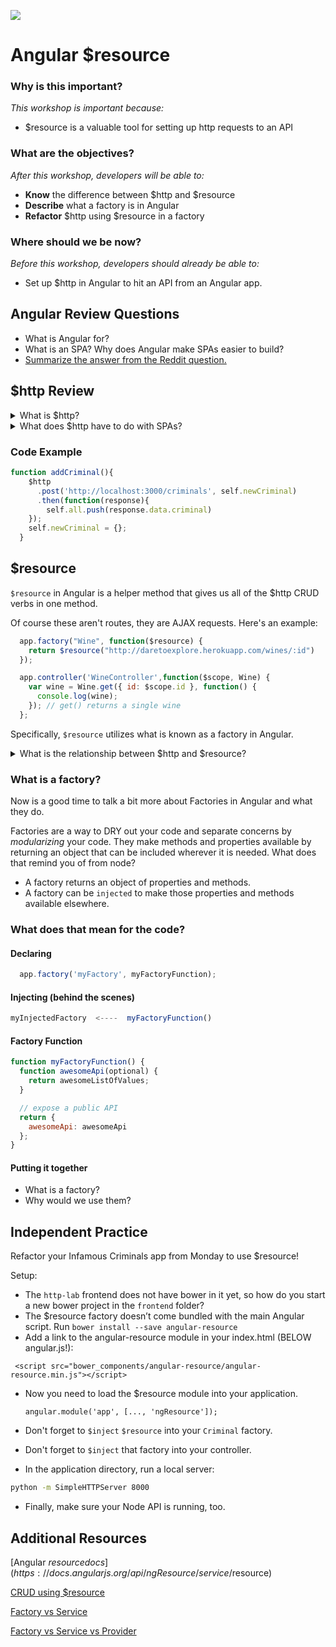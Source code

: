<!--
Creator: Alex White
Market: SF
-->

![](https://ga-dash.s3.amazonaws.com/production/assets/logo-9f88ae6c9c3871690e33280fcf557f33.png)

<!--9:45 5 minutes -->

<!--Hook: Remember RESTful routing?  Wouldn't it be great if there were a way to bundle all of our RESTful routes together so we don't have to write 7 AJAX requests with a lot of duplicated code?  It would be great, wouldn't it?  BAM, Angular $resource to the rescue. -->

# Angular $resource

### Why is this important?
*This workshop is important because:*
- $resource is a valuable tool for setting up http requests to an API

### What are the objectives?
*After this workshop, developers will be able to:*

- **Know** the difference between $http and $resource
- **Describe** what a factory is in Angular
- **Refactor** $http using $resource in a factory

### Where should we be now?
*Before this workshop, developers should already be able to:*

- Set up $http in Angular to hit an API from an Angular app.

<!--9:50 5 minutes -->

## Angular Review Questions
- What is Angular for?
- What is an SPA? Why does Angular make SPAs easier to build?
- [Summarize the answer from the Reddit question.](https://www.reddit.com/r/webdev/comments/4r8zc9/where_do_frameworks_like_angular_or_react_come_in/)

<!--9:55 5 minutes -->

## $http Review
<details>
  <summary>What is $http?</summary>
  <p>[$http](https://docs.angularjs.org/api/ng/service/$http) is a core Angular service that facilitates communication with remote HTTP servers via the browser's XMLHttpRequest object or via JSONP. It is very similar to jQuery's $.ajax function.</p>
</details>
<details>
  <summary>What does $http have to do with SPAs?</summary>
  <p>In single page applications we don't have page refreshes. Everything is done using asynchronous http requests using client side JS. In angular we do that using the $http service</p>
</details>

### Code Example

```js
function addCriminal(){
    $http
      .post('http://localhost:3000/criminals', self.newCriminal)
      .then(function(response){
        self.all.push(response.data.criminal)
    });
    self.newCriminal = {};
  }
```

<!--Actually 9:58 -->

<!--10:00 5 minutes -->

## $resource

`$resource` in Angular is a helper method that gives us all of the $http CRUD verbs in one method.

Of course these aren't routes, they are AJAX requests. Here's an example:

```js
  app.factory("Wine", function($resource) {
    return $resource("http://daretoexplore.herokuapp.com/wines/:id")
  });

  app.controller('WineController',function($scope, Wine) {
    var wine = Wine.get({ id: $scope.id }, function() {
      console.log(wine);
    }); // get() returns a single wine
  };
```

Specifically, `$resource` utilizes what is known as a factory in Angular.

<details>
  <summary>What is the relationship between $http and $resource?
</summary>
  <p>$resource is a layer of abstraction on $http which provides all of the $http methods to be called on the resource.</p>
</details>

<!--Actually 10:08 -->

<!--10:05 10 minutes -->

### What is a factory?

Now is a good time to talk a bit more about Factories in Angular and what they do.

Factories are a way to DRY out your code and separate concerns by _modularizing_ your code.  They make methods and properties available by returning an object that can be included wherever it is needed.  What does that remind you of from node?

<!--module.exports and require in node -->

- A factory returns an object of properties and methods.
- A factory can be `injected` to make those properties and methods available elsewhere.

### What does that mean for the code?

#### Declaring
```javascript
  app.factory('myFactory', myFactoryFunction);
```

#### Injecting (behind the scenes)
```javascript
myInjectedFactory  <----  myFactoryFunction()
```

#### Factory Function
```javascript
function myFactoryFunction() {
  function awesomeApi(optional) {
    return awesomeListOfValues;
  }

  // expose a public API
  return {
    awesomeApi: awesomeApi
  };
}
```
#### Putting it together

<!-- Think-pair-share -->

- What is a factory?
- Why would we use them?

<!--Actually 10:16 -->

<!--10:15 35 minutes -->

## Independent Practice

Refactor your Infamous Criminals app from Monday to use $resource!

Setup:

- The `http-lab` frontend does not have bower in it yet, so how do you start a new bower project in the `frontend` folder?
- The $resource factory doesn’t come bundled with the main Angular script. Run `bower install --save angular-resource`
- Add a link to the angular-resource module in your index.html (BELOW angular.js!):

 ` <script src="bower_components/angular-resource/angular-resource.min.js"></script>`

- Now you need to load the $resource module into your application.

  `angular.module('app', [..., 'ngResource']);`

- Don't forget to `$inject` `$resource` into your `Criminal` factory.

- Don't forget to `$inject` that factory into your controller.

- In the application directory, run a local server:

```bash
python -m SimpleHTTPServer 8000
```

- Finally, make sure your Node API is running, too.

## Additional Resources
[Angular $resource docs](https://docs.angularjs.org/api/ngResource/service/$resource)

[CRUD using $resource](http://www.sitepoint.com/creating-crud-app-minutes-angulars-resource/)

[Factory vs Service](http://stackoverflow.com/questions/14324451/angular-service-vs-angular-factory)

[Factory vs Service vs Provider](https://tylermcginnis.com/angularjs-factory-vs-service-vs-provider-5f426cfe6b8c#.jfi32r7jr)
